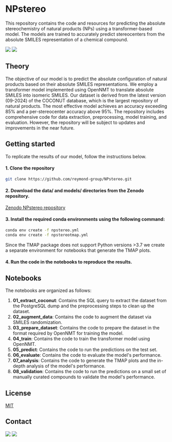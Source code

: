# **NPstereo**

This repository contains the code and resources for predicting the absolute stereochemistry of natural products (NPs) using a transformer-based model. The models are trained to accurately predict stereocenters from the absolute SMILES representation of a chemical compound.

<img src="https://img.shields.io/badge/Python-3.11-blue?style=flat-square"/> <img src="https://img.shields.io/badge/License-MIT-yellow?style=flat-square"/>

## Theory

The objective of our model is to predict the absolute configuration of natural products based on their absolute SMILES representations. We employ a transformer model implemented using OpenNMT to translate absolute SMILES into isomeric SMILES. Our dataset is derived from the latest version (09-2024) of the COCONUT database, which is the largest repository of natural products. The most effective model achieves an accuracy exceeding 85% and a per-stereocenter accuracy above 95%. The repository includes comprehensive code for data extraction, preprocessing, model training, and evaluation. However, the repository will be subject to updates and improvements in the near future.

## Getting started

To replicate the results of our model, follow the instructions below.

#### 1. Clone the repository
```bash
git clone https://github.com/reymond-group/NPstereo.git
```

#### 2. Download the data/ and models/ directories from the Zenodo repository.

[Zenodo NPstereo repository](https://zenodo.org/record/5555555)

#### 3. Install the required conda environments using the following command:
```bash
conda env create -f npstereo.yml
conda env create -f npstereotmap.yml
```
Since the TMAP package does not support Python versions >3.7 we create a separate environment for notebooks that generate the TMAP plots.

#### 4. Run the code in the notebooks to reproduce the results.

## Notebooks

The notebooks are organized as follows:

1. **01_extract_coconut**: Contains the SQL query to extract the dataset from the PostgreSQL dump and the preprocessing steps to clean up the dataset. 
2. **02_augment_data**: Contains the code to augment the dataset via SMILES randomization.
3. **03_prepare_dataset**: Contains the code to prepare the dataset in the format required by OpenNMT for training the model.
4. **04_train**: Contains the code to train the transformer model using OpenNMT.
5. **05_predict**: Contains the code to run the predictions on the test set.
6. **06_evaluate**: Contains the code to evaluate the model's performance.
7. **07_analysis**: Contains the code to generate the TMAP plots and the in-depth analysis of the model's performance.
8. **08_validation**: Contains the code to run the predictions on a small set of manually curated compounds to validate the model's performance.

## License
[MIT](LICENSE)

## Contact

<img src="https://img.shields.io/twitter/follow/reymondgroup?style=social"/> 
<img src="https://img.shields.io/twitter/follow/markusorsi?style=social"/>